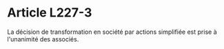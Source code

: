 # Article L227-3

La décision de transformation en société par actions simplifiée est prise à l'unanimité des associés.

